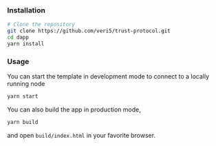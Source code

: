 ### Installation

```bash
# Clone the repository
git clone https://github.com/veri5/trust-protocol.git
cd dapp
yarn install
```

### Usage

You can start the template in development mode to connect to a locally running node

```bash
yarn start
```

You can also build the app in production mode,

```bash
yarn build
```

and open `build/index.html` in your favorite browser.

